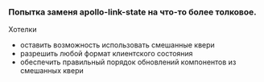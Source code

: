 ### Попытка заменя apollo-link-state на что-то более толковое.
Хотелки
* оставить возможность использовать смешанные квери
* разрешить любой формат клиентского состояния
* обеспечить правильный порядок обновлений компонентов из смешанных квери
